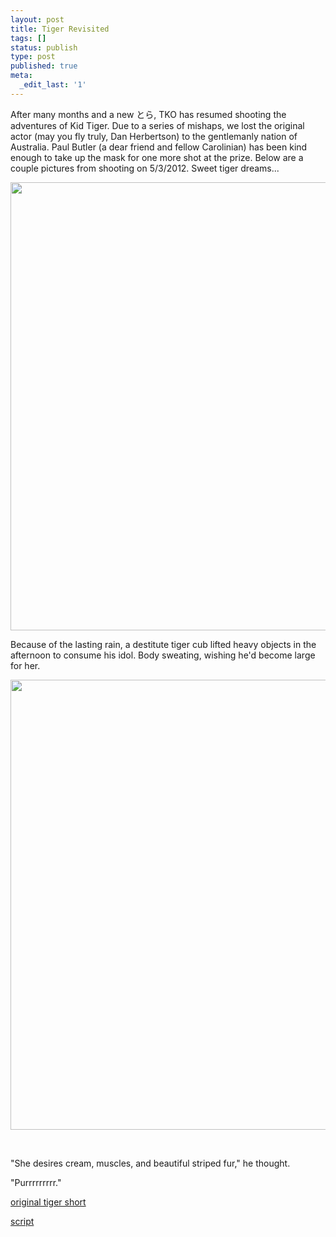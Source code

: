 ```yaml
---
layout: post
title: Tiger Revisited
tags: []
status: publish
type: post
published: true
meta:
  _edit_last: '1'
---
```

After many months and a new とら, TKO has resumed shooting the adventures of Kid Tiger. Due to a series of mishaps, we lost the original actor (may you fly truly, Dan Herbertson) to the gentlemanly nation of Australia. Paul Butler (a dear friend and fellow Carolinian) has been kind enough to take up the mask for one more shot at the prize. Below are a couple pictures from shooting on 5/3/2012. Sweet tiger dreams...

<a href="http://bastardsoftheinfinite.com/khartrum/2012/05/tiger-revisted/"><img class="alignleft  wp-image-246" title="photo (9)" src="http://bastardsoftheinfinite.com/khartrum/wp-content/uploads/2012/05/photo-9.jpg" alt="" width="717" height="717" /></a>

<a href="http://bastardsoftheinfinite.com/khartrum/wp-content/uploads/2012/05/photo-9.jpg">
</a>

<!--more-->

Because of the lasting rain,
a destitute tiger cub lifted heavy objects
in the afternoon
to consume his idol.
Body sweating, wishing he'd become large
for her.

<a href="http://bastardsoftheinfinite.com/khartrum/wp-content/uploads/2012/05/KID-TIGER-PS4.jpg"><img class="alignleft size-full wp-image-244" title="KID TIGER PS4" src="http://bastardsoftheinfinite.com/khartrum/wp-content/uploads/2012/05/KID-TIGER-PS4.jpg" alt="" width="720" height="720" /></a>

&nbsp;

"She desires cream, muscles,
and beautiful striped fur," he thought.

"Purrrrrrrrr."

<a title="ORIGINAL TIGER SHORT FILM" href="http://bastardsoftheinfinite.com/khartrum/2011/10/serialized-adventures-of-kid-tiger/">original tiger short</a>

<a href="http://bastardsoftheinfinite.com/khartrum/2011/11/the-second-fall-of-kid-tiger/"> script</a>
